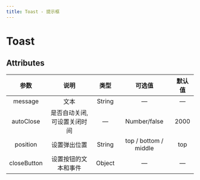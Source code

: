 ```yaml
---
title: Toast - 提示框
---
```


# Toast

<ClientOnly>
  <toast-demo-1></toast-demo-1>
  <toast-demo-2></toast-demo-2>
  <toast-demo-3></toast-demo-3>
</ClientOnly>


## Attributes

|   参数    |            说明             |  类型  |        可选值         | 默认值 |
| :-------: | :-------------------------: | :----: | :-------------------: | :----: |
|  message  |            文本             | String |           —           |   —    |
| autoClose | 是否自动关闭,可设置关闭时间 |   —    |     Number/false      |  2000  |
| position  |        设置弹出位置         | String | top / bottom / middle |  top   |
| closeButton  |        设置按钮的文本和事件         | Object | — |  —   |